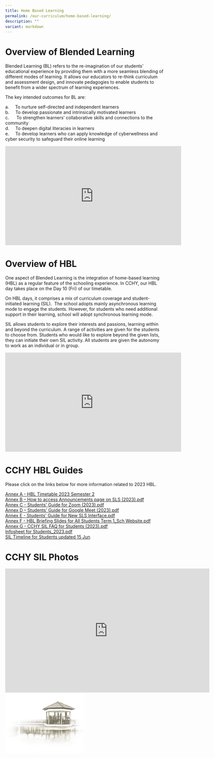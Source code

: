 ```yaml
---
title: Home Based Learning
permalink: /our-curriculum/home-based-learning/
description: ""
variant: markdown
---
```

# **Overview of Blended Learning**

Blended Learning (BL) refers to the re-imagination of our students’ educational experience by providing them with a more seamless blending of different modes of learning. It allows our educators to re-think curriculum and assessment design, and innovate pedagogies to enable students to benefit from a wider spectrum of learning experiences.

The key intended outcomes for BL are:

a.&nbsp;&nbsp;&nbsp;&nbsp; To nurture self-directed and independent learners<br>
b.&nbsp;&nbsp;&nbsp;&nbsp; To develop passionate and intrinsically motivated learners<br>
c.&nbsp;&nbsp;&nbsp;&nbsp;&nbsp; To strengthen learners’ collaborative skills and connections to the community<br>
d.&nbsp;&nbsp;&nbsp;&nbsp; To deepen digital literacies in learners<br>
e.&nbsp;&nbsp;&nbsp;&nbsp; To develop learners who can apply knowledge of cyberwellness and cyber security to safeguard their online learning

<iframe width="560" height="315" src="https://www.youtube.com/embed/xf2St0Du8GM" title="YouTube video player" frameborder="0" allow="accelerometer; autoplay; clipboard-write; encrypted-media; gyroscope; picture-in-picture; web-share" allowfullscreen=""></iframe>



# **Overview of HBL**

One aspect of Blended Learning is the integration of home-based learning (HBL) as a regular feature of the schooling experience. In CCHY, our HBL day takes place on the Day 10 (Fri) of our timetable. &nbsp;

On HBL days, it comprises a mix of curriculum coverage and student-initiated learning (SIL). &nbsp;The school adopts mainly asynchronous learning mode to engage the students. However, for students who need additional support in their learning, school will adopt synchronous learning mode.

SIL allows students to explore their interests and passions, learning within and beyond the curriculum. A range of activities are given for the students to choose from. Students who would like to explore beyond the given lists, they can initiate their own SIL activity. All students are given the autonomy to work as an individual or in group.


<iframe width="560" height="315" src="https://www.youtube.com/embed/glsCLD3-wkY" title="YouTube video player" frameborder="0" allow="accelerometer; autoplay; clipboard-write; encrypted-media; gyroscope; picture-in-picture; web-share" allowfullscreen=""></iframe>


# **CCHY HBL Guides**

Please click on the links below for more information related to 2023 HBL.  
  
[Annex A - HBL Timetable 2023 Semester 2](/files/Home%20Based%20Learning/annex%20a%20-%20semester%202%20hbl%20timetable.pdf)<br>
[Annex B – How to access Announcements page on SLS (2023).pdf](/files/Home%20Based%20Learning/Annex%20B%20–%20How%20to%20access%20Announcements%20page%20on%20SLS%20(2023).pdf)<br>
[Annex C - Students’ Guide for Zoom (2023).pdf](/files/Home%20Based%20Learning/Annex%20C%20-%20Students’%20Guide%20for%20Zoom%20(2023).pdf)<br>
[Annex D – Students’ Guide for Google Meet (2023).pdf](/files/Home%20Based%20Learning/Annex%20D%20–%20Students’%20Guide%20for%20Google%20Meet%20(2023).pdf)<br>
[Annex E - Students' Guide for New SLS Interface.pdf](/files/Home%20Based%20Learning/Annex%20E%20-%20Students'%20Guide%20for%20New%20SLS%20Interface.pdf)<br>
[Annex F - HBL Briefing Slides for All Students Term 1_Sch Website.pdf](/files/Home%20Based%20Learning/Annex%20F%20-%20HBL%20Briefing%20Slides%20for%20All%20Students%20Term%201_Sch%20Website.pdf)<br>
[Annex G - CCHY SIL FAQ for Students (2023).pdf](/files/Home%20Based%20Learning/Annex%20G%20-%20CCHY%20SIL%20FAQ%20for%20Students%20(2023).pdf)<br>
[Infosheet for Students_2023.pdf](/files/Home%20Based%20Learning/Infosheet%20for%20Students_2023.pdf)<br>
[SIL Timeline for Students updated 15 Jun](/files/Home%20Based%20Learning/sil%20timeline%20for%20students%20updated%2015%20jun.pdf)


# **CCHY SIL Photos**

<iframe allowfullscreen="true" height="394" width="650" frameborder="0" src="https://docs.google.com/presentation/d/e/2PACX-1vQ_2fKJuQNZrOmaZq4nOiaL1pFocT3CTQJDbtKqcV8H1N7xXfiwgsnGVza52GLrQSx6RT6aaW-N2X9o/embed?start=true&amp;loop=true&amp;delayms=5000"></iframe>


<img src="/images/pavilion.png" style="width:50%">